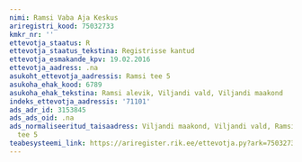 ```yaml
---
nimi: Ramsi Vaba Aja Keskus
ariregistri_kood: 75032733
kmkr_nr: ''
ettevotja_staatus: R
ettevotja_staatus_tekstina: Registrisse kantud
ettevotja_esmakande_kpv: 19.02.2016
ettevotja_aadress: .na
asukoht_ettevotja_aadressis: Ramsi tee 5
asukoha_ehak_kood: 6789
asukoha_ehak_tekstina: Ramsi alevik, Viljandi vald, Viljandi maakond
indeks_ettevotja_aadressis: '71101'
ads_adr_id: 3153845
ads_ads_oid: .na
ads_normaliseeritud_taisaadress: Viljandi maakond, Viljandi vald, Ramsi alevik, Ramsi
  tee 5
teabesysteemi_link: https://ariregister.rik.ee/ettevotja.py?ark=75032733&ref=rekvisiidid
---
```

